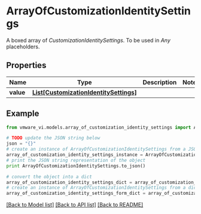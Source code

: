 # ArrayOfCustomizationIdentitySettings

A boxed array of *CustomizationIdentitySettings*. To be used in *Any* placeholders. 

## Properties
Name | Type | Description | Notes
------------ | ------------- | ------------- | -------------
**value** | [**List[CustomizationIdentitySettings]**](CustomizationIdentitySettings.md) |  | 

## Example

```python
from vmware_vi.models.array_of_customization_identity_settings import ArrayOfCustomizationIdentitySettings

# TODO update the JSON string below
json = "{}"
# create an instance of ArrayOfCustomizationIdentitySettings from a JSON string
array_of_customization_identity_settings_instance = ArrayOfCustomizationIdentitySettings.from_json(json)
# print the JSON string representation of the object
print ArrayOfCustomizationIdentitySettings.to_json()

# convert the object into a dict
array_of_customization_identity_settings_dict = array_of_customization_identity_settings_instance.to_dict()
# create an instance of ArrayOfCustomizationIdentitySettings from a dict
array_of_customization_identity_settings_form_dict = array_of_customization_identity_settings.from_dict(array_of_customization_identity_settings_dict)
```
[[Back to Model list]](../README.md#documentation-for-models) [[Back to API list]](../README.md#documentation-for-api-endpoints) [[Back to README]](../README.md)


